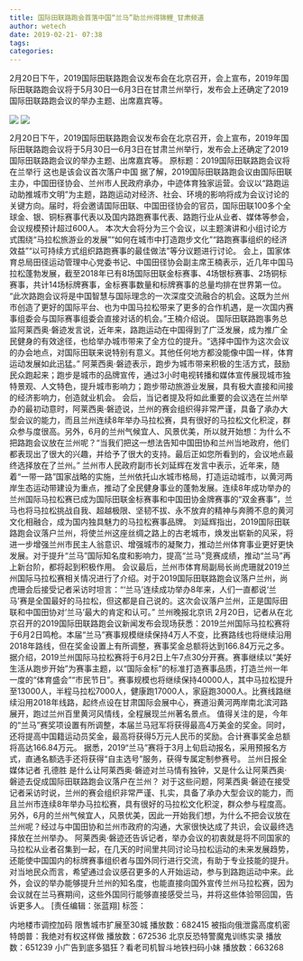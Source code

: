 ```yaml
---
title: 国际田联路跑会首落中国“兰马”助兰州得锦鲤_甘肃频道
author: wetech
date: 2019-02-21- 07:38
tags: 
categories: 
---
```

2月20日下午，2019国际田联路跑会议发布会在北京召开，会上宣布，2019年国际田联路跑会议将于5月30日—6月3日在甘肃兰州举行，发布会上还确定了2019国际田联路跑会议的举办主题、出席嘉宾等。
<!-- more -->
                
<img align="center" border="0" src="http://p2.ifengimg.com/a/2019_08/f626e84a8caa755_size103_w399_h300.jpg" />
                
<img align="center" border="0" src="http://p2.ifengimg.com/a/2016/0810/204c433878d5cf9size1_w16_h16.png" />
                
            
2月20日下午，2019国际田联路跑会议发布会在北京召开，会上宣布，2019年国际田联路跑会议将于5月30日—6月3日在甘肃兰州举行，发布会上还确定了2019国际田联路跑会议的举办主题、出席嘉宾等。
原标题：2019国际田联路跑会议将在兰举行 这也是该会议首次落户中国
据了解，2019国际田联路跑会议由国际田联主办，中国田径协会、兰州市人民政府承办，中迹体育独家运营。会议以“路跑运动助推城市文明”为主题，路跑运动对经济、社会、环境的影响将成为会议讨论的关键方向。届时，将会邀请国际田联、中国田径协会的官员，国际田联100多个全球金、银、铜标赛事代表以及国内路跑赛事代表、路跑行业从业者、媒体等参会，会议规模预计超过600人。
本次大会将分为三个会议，以主题演讲和小组讨论方式围绕“马拉松旅游业的发展”“如何在城市中打造跑步文化”“路跑赛事组织的经济效益”“以可持续方式组织路跑赛事的最佳做法”等分议题进行讨论。
会上，国家体育总局田径运动管理中心党委书记、中国田径协会副主席王楠表示，近几年中国马拉松蓬勃发展，截至2018年已有8场国际田联金标赛事、4场银标赛事、2场铜标赛事，共计14场标牌赛事，金标赛事数量和标牌赛事的总量均排在世界第一位。
“此次路跑会议将是中国智慧与国际理念的一次深度交流融合的机会。这既为兰州市创造了更好的国际平台、也为中国马拉松带来了更多的合作机遇，是一次国内赛事组委会与国际赛事组委会直接对话的机会。”王楠介绍说。
国际田联路跑事务总监阿莱西奥·磐迹发言说，近年来，路跑运动在中国得到了广泛发展，成为推广全民健身的有效途径，也给举办城市带来了全方位的提升。“选择中国作为这次会议的办会地点，对国际田联来说特别有意义。其他任何地方都没能像中国一样，体育运动发展如此迅猛。”
阿莱西奥·磐迹表示，跑步为城市带来积极的生活方式，鼓励民众跑起来；跑步是城市的品牌宣传，通过3小时电视转播和媒体宣传展现城市独特景观、人文特色，提升城市影响力；跑步带动旅游业发展，具有极大直接和间接的经济影响力，创造就业机会。
会后，当记者提及将如此重要的会议选在兰州举办的最初动意时，阿莱西奥·磐迹说，兰州的赛会组织得非常严谨，具备了承办大型会议的能力，而且兰州连续8年举办马拉松赛，具有很好的马拉松文化积淀，群众参与度很高。另外，6月的兰州气候宜人、风景优美，所以就开始想：为什么不把路跑会议放在兰州呢？“当我们把这一想法告知中国田协和兰州当地政府，他们都表现出了很大的兴趣，并给予了很大的支持。最后正如您所看到的，会议地点最终选择放在了兰州。”
兰州市人民政府副市长刘延辉在发言中表示，近年来，随着“一带一路”国家战略的实施，兰州依托山水城市格局，打造运动城市，以黄河两岸生态运动带建设为重点，推动了全民健身事业的蓬勃发展。连续8年成功举办的兰州国际马拉松赛已成为国际田联金标赛事和中国田协金牌赛事的“双金赛事”，兰马也将马拉松挑战自我、超越极限、坚韧不拔、永不放弃的精神与奔腾不息的黄河文化相融合，成为国内独具魅力的马拉松赛事品牌。
刘延辉指出，2019国际田联路跑会议落户兰州，将使兰州这座丝绸之路上的古老城市，焕发出崭新的风采，将进一步增强兰州市民主人翁意识、增强城市的凝聚力，推动兰州体育事业更好更快发展。对于提升“兰马”国际知名度和影响力，提高“兰马”竞赛成绩，推动“兰马”再上新台阶，都将起到积极作用。
会议最后，兰州市体育局副局长尚虎珊就2019兰州国际马拉松赛相关情况进行了介绍。对于2019国际田联路跑会议落户兰州，尚虎珊会后接受记者采访时坦言：“‘兰马’连续成功举办8年来，人们一直都说‘兰马’赛是全国最好的马拉松，但这都是自己说的。这次会议落户兰州，正是国际田联和中国田协对‘兰马’最大的肯定和认可。”
兰州晚报北京讯 2月20日，记者从在北京召开的2019国际田联路跑会议新闻发布会现场获悉：2019兰州国际马拉松赛将于6月2日鸣枪。本届“兰马”赛事规模继续保持4万人不变，比赛路线也将继续沿用2018年路线，但在奖金设置上有所调整，赛事奖金总额将达到166.84万元之多。
据介绍，2019兰州国际马拉松赛将于6月2日上午7点30分开赛。赛事继续以“美好生活从跑步开始”为赛事主题，以“国际金标”的标准打造赛事品质，打造兰州一年一度的“体育盛会”“市民节日”。赛事规模也将继续保持40000人，其中马拉松提升至13000人，半程马拉松7000人，健康跑17000人，家庭跑3000人。比赛线路继续沿用2018年线路，起终点设在甘肃国际会展中心，赛道沿黄河两岸南北滨河路展开，跑过兰州百里黄河风情线，全程展现兰州著名景点。
值得关注的是，今年的“兰马”赛奖项设置有所调整，本届兰马冠军将获得最高4万美金的奖金。同时，还将提高中国籍运动员奖金，最高将获得5万元人民币的奖励。合计赛事奖金总额将高达166.84万元。
据悉，2019“兰马”赛将于3月上旬启动报名，采用预报名方式，直通名额选手还将获得“自主选号”服务，获得专属定制参赛号。
兰州日报全媒体记者 孔德胜
是什么让阿莱西奥·磐迹对兰马情有独钟，又是什么让阿莱西奥·磐迹去促成国际田联路跑会议落户在兰州？
对于这些问题，阿莱西奥·磐迹在接受记者采访时说，兰州的赛会组织非常严谨、扎实，具备了承办大型会议的能力，而且兰州市连续8年举办马拉松赛，具有很好的马拉松文化积淀，群众参与程度高。另外，6月的兰州气候宜人，风景优美，因此一开始我们想，为什么不把会议放在兰州呢？经过与中国田协和兰州市政府的沟通，大家很快达成了共识，会议最终选择放在兰州举办。
阿莱西奥·磐迹还告诉记者，举办会议的初衷就是将不同国家的马拉松从业者召集到一起，在几天的时间里共同讨论马拉松运动的未来发展趋势，还能使中国国内的标牌赛事组织者与国外同行进行交流，有助于专业技能的提升。对当地民众而言，希望通过会议感召更多的人开始运动，参与到路跑运动中来。此外，会议的举办能够提升兰州的知名度，也能直接向国外宣传兰州马拉松赛，因为会议就在兰马赛期间，这些外国同行能够直接感受兰马，并将这些体验带回国，告诉更多人。
[责任编辑：张蓝翔]
标签：
 
 
             
内地楼市调控加码 限售城市扩展至30城
播放数：682415
被指向俄泄露高度机密 特朗普：我绝对有权这样做
播放数：672536
北京反恐特警魔鬼训练实录
播放数：651239
小广告到底多猖狂？看老司机智斗地铁扫码小妹
播放数：663268
